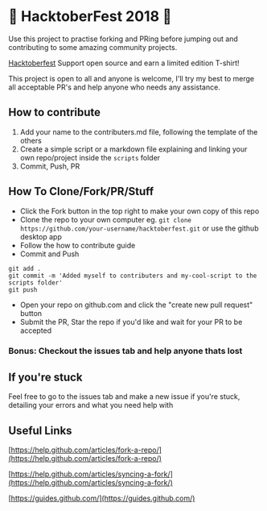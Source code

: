 # 🎃 HacktoberFest 2018 🎃
Use this project to practise forking and PRing before jumping out and contributing to some amazing community projects.

[Hacktoberfest](https://hacktoberfest.digitalocean.com/) Support open source and earn a limited edition T-shirt!

This project is open to all and anyone is welcome, I'll try my best to merge all acceptable PR's and help anyone who needs any assistance.

## How to contribute

1) Add your name to the contributers.md file, following the template of the others
2) Create a simple script or a markdown file explaining and linking your own repo/project inside the `scripts` folder
3) Commit, Push, PR

## How To Clone/Fork/PR/Stuff

* Click the Fork button in the top right to make your own copy of this repo
* Clone the repo to your own computer eg. `git clone https://github.com/your-username/hacktoberfest.git` or use the github desktop app
* Follow the how to contribute guide
* Commit and Push

```
git add .
git commit -m 'Added myself to contributers and my-cool-script to the scripts folder'
git push
```

* Open your repo on github.com and click the "create new pull request" button
* Submit the PR, Star the repo if you'd like and wait for your PR to be accepted
### Bonus: Checkout the issues tab and help anyone thats lost

## If you're stuck

Feel free to go to the issues tab and make a new issue if you're stuck, detailing your errors and what you need help with

## Useful Links

[https://help.github.com/articles/fork-a-repo/](https://help.github.com/articles/fork-a-repo/)

[https://help.github.com/articles/syncing-a-fork/](https://help.github.com/articles/syncing-a-fork/)

[https://guides.github.com/](https://guides.github.com/)
